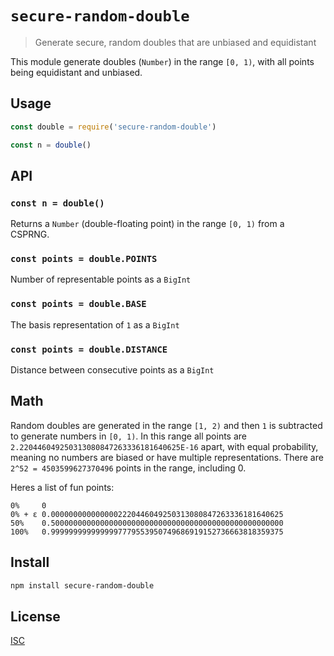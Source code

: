 # `secure-random-double`

> Generate secure, random doubles that are unbiased and equidistant

This module generate doubles (`Number`) in the range `[0, 1)`, with all points
being equidistant and unbiased.

## Usage

```js
const double = require('secure-random-double')

const n = double()
```

## API

### `const n = double()`

Returns a `Number` (double-floating point) in the range `[0, 1)` from a CSPRNG.

### `const points = double.POINTS`

Number of representable points as a `BigInt`

### `const points = double.BASE`

The basis representation of `1` as a `BigInt`

### `const points = double.DISTANCE`

Distance between consecutive points as a `BigInt`

## Math

Random doubles are generated in the range `[1, 2)` and then `1` is subtracted to
generate numbers in `[0, 1)`. In this range all points are
`2.220446049250313080847263336181640625E-16` apart, with equal probability,
meaning no numbers are biased or have multiple representations.
There are `2^52 = 4503599627370496` points in the range, including 0.

Heres a list of fun points:

```
0%     0
0% + ε 0.0000000000000002220446049250313080847263336181640625
50%    0.5000000000000000000000000000000000000000000000000000
100%   0.9999999999999997779553950749686919152736663818359375
```

## Install

```sh
npm install secure-random-double
```

## License

[ISC](LICENSE)
